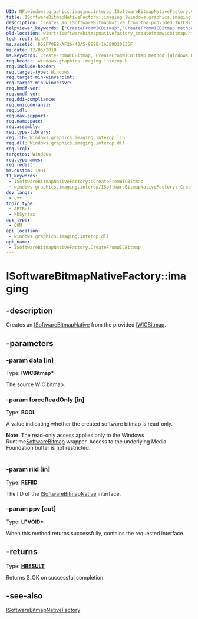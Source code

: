 ```yaml
---
UID: NF:windows.graphics.imaging.interop.ISoftwareBitmapNativeFactory.CreateFromWICBitmap
title: ISoftwareBitmapNativeFactory::imaging (windows.graphics.imaging.interop.h)
description: Creates an ISoftwareBitmapNative from the provided IWICBitmap.
helpviewer_keywords: ["CreateFromWICBitmap","CreateFromWICBitmap method [Windows Runtime]","CreateFromWICBitmap method [Windows Runtime]","ISoftwareBitmapNativeFactory interface","ISoftwareBitmapNativeFactory interface [Windows Runtime]","CreateFromWICBitmap method","ISoftwareBitmapNativeFactory.CreateFromWICBitmap","ISoftwareBitmapNativeFactory.imaging","ISoftwareBitmapNativeFactory::CreateFromWICBitmap","ISoftwareBitmapNativeFactory::imaging","windows/ISoftwareBitmapNativeFactory::CreateFromWICBitmap","winrt.isoftwarebitmapnativefactory_createfromwicbitmap"]
old-location: winrt\isoftwarebitmapnativefactory_createfromwicbitmap.htm
tech.root: WinRT
ms.assetid: D52F70E8-AF26-40A5-8E9E-1A5B9D20E35F
ms.date: 12/05/2018
ms.keywords: CreateFromWICBitmap, CreateFromWICBitmap method [Windows Runtime], CreateFromWICBitmap method [Windows Runtime],ISoftwareBitmapNativeFactory interface, ISoftwareBitmapNativeFactory interface [Windows Runtime],CreateFromWICBitmap method, ISoftwareBitmapNativeFactory.CreateFromWICBitmap, ISoftwareBitmapNativeFactory.imaging, ISoftwareBitmapNativeFactory::CreateFromWICBitmap, ISoftwareBitmapNativeFactory::imaging, windows/ISoftwareBitmapNativeFactory::CreateFromWICBitmap, winrt.isoftwarebitmapnativefactory_createfromwicbitmap
req.header: windows.graphics.imaging.interop.h
req.include-header: 
req.target-type: Windows
req.target-min-winverclnt: 
req.target-min-winversvr: 
req.kmdf-ver: 
req.umdf-ver: 
req.ddi-compliance: 
req.unicode-ansi: 
req.idl: 
req.max-support: 
req.namespace: 
req.assembly: 
req.type-library: 
req.lib: Windows.graphics.imaging.interop.lib
req.dll: Windows.graphics.imaging.interop.dll
req.irql: 
targetos: Windows
req.typenames: 
req.redist: 
ms.custom: 19H1
f1_keywords:
 - ISoftwareBitmapNativeFactory::CreateFromWICBitmap
 - windows.graphics.imaging.interop/ISoftwareBitmapNativeFactory::CreateFromWICBitmap
dev_langs:
 - c++
topic_type:
 - APIRef
 - kbSyntax
api_type:
 - COM
api_location:
 - windows.graphics.imaging.interop.dll
api_name:
 - ISoftwareBitmapNativeFactory.CreateFromWICBitmap
---
```


# ISoftwareBitmapNativeFactory::imaging


## -description

Creates an <a href="/windows/desktop/api/windows.graphics.imaging.interop/nn-windows-graphics-imaging-interop-isoftwarebitmapnative">ISoftwareBitmapNative</a>  from the provided <a href="/windows/desktop/api/wincodec/nn-wincodec-iwicbitmap">IWICBitmap</a>.

## -parameters

### -param data [in]

Type: <b>IWICBitmap*</b>

The source WIC bitmap.

### -param forceReadOnly [in]

Type: <b>BOOL</b>

A value indicating whether the created software bitmap is read-only.

<div class="alert"><b>Note</b>  The read-only access applies only to the Windows Runtime<a href="/uwp/api/windows.graphics.imaging.softwarebitmap">SoftwareBitmap</a> wrapper. Access to the underlying Media Foundation buffer is not restricted.</div>
<div> </div>

### -param riid [in]

Type: <b>REFIID</b>

The IID of the <a href="/windows/desktop/api/windows.graphics.imaging.interop/nn-windows-graphics-imaging-interop-isoftwarebitmapnative">ISoftwareBitmapNative</a> interface.

### -param ppv [out]

Type: <b>LPVOID*</b>

When this method returns successfully, contains the requested interface.

## -returns

Type: <b><a href="/windows/win32/com/structure-of-com-error-codes">HRESULT</a></b>

Returns S_OK on successful completion.

## -see-also

<a href="/windows/desktop/api/windows.graphics.imaging.interop/nn-windows-graphics-imaging-interop-isoftwarebitmapnativefactory">ISoftwareBitmapNativeFactory</a>